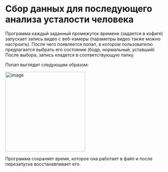 # Сбор данных для последующего анализа усталости человека
Программа каждый заданный промежуток времени (задается в кофиге) запускает запись видео 
с веб-камеры (параметры видео также можно настроить).
После чего появляется попап, в котором пользователю
предлагается выбрать его состояние (бодр, нормальный, уставший)
После выбора, запись кладется в соответствующую папку.

Попап выглядит следующим образом:

<img width="253" alt="image" src="https://user-images.githubusercontent.com/42912280/208433829-5dec1851-8e79-43ff-a0b9-125f8f0b4195.png">

Программа сохраняет время, которое она работает в файл и после перезапуска восстанавливает его.


